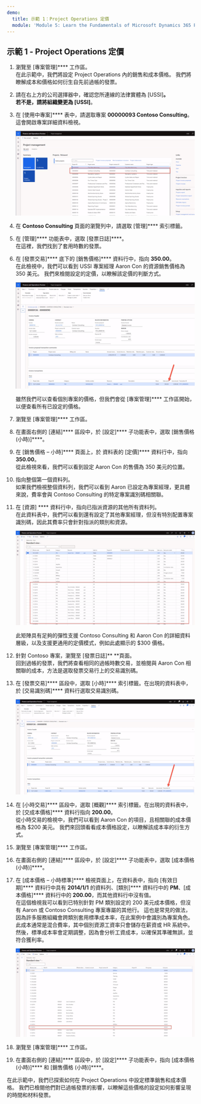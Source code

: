 ```yaml
---
demo:
  title: 示範 1：Project Operations 定價
  module: 'Module 5: Learn the Fundamentals of Microsoft Dynamics 365 Project Operations'
---
```


## 示範 1 - Project Operations 定價

1. 瀏覽至 [專案管理]**** 工作區。  
    在此示範中，我們將設定 Project Operations 內的銷售和成本價格。 我們將瞭解成本和價格如何衍生自先前過帳的發票。

1. 請在右上方的公司選擇器中，確認您所連線的法律實體為 [USSI]****。  
    若不是，請將組織變更為 [USSI]****。

1. 在 [使用中專案]**** 表中，請選取專案 **00000093 Contoso Consulting**。 這會開啟專案詳細資料檢視。

    ![[作用中專案] 資料表中醒目提示 Contoso Consulting 的專案管理工作區螢幕擷取畫面。](./media/projops_prices_1_selecting_contoso_consulting.png)

1. 在 **Contoso Consulting** 頁面的瀏覽列中，請選取 [管理]**** 索引標籤。

1. 在 [管理]**** 功能表中，選取 [發票日誌]****。  
    在這裡，我們找到了套用時數的發票。

1. 在 [發票交易]**** 底下的 [銷售價格]**** 資料行中，指向 **350.00**。  
    在此檢視中，我們可以看到 USSI 專案經理 Aaron Con 的資源銷售價格為 350 美元。 我們來檢閱設定的定價，以瞭解該定價的判斷方式。

    ![發票日誌的螢幕擷取畫面，其中在銷售價格資料行中醒目提示值 350。](./media/projops_prices_2_point_to_350.png)  

    雖然我們可以查看個別專案的價格，但我們會從 [專案管理]**** 工作區開始，以便查看所有已設定的價格。

1. 瀏覽至 [專案管理]**** 工作區。

1. 在畫面右側的 [連結]**** 區段中，於 [設定]**** 子功能表中，選取 [銷售價格 (小時)]****。

1. 在 [銷售價格 – 小時]**** 頁面上，於 資料表的 [定價]**** 資料行中，指向 **350.00**。  
從此檢視來看，我們可以看到設定 Aaron Con 的售價為 350 美元的位置。

1. 指向整個第一個資料列。  
    如果我們檢視整個資料列，我們可以看到 Aaron 已設定為專案經理，更具體來說，費率會與 Contoso Consulting 的特定專案識別碼相關聯。

1. 在 [資源] **** 資料行中，指向已指派資源的其他所有資料列。  
    在此資料表中，我們可以看到還有設定了其他專案經理，但沒有特別配置專案識別碼，因此其費率只會針對指派的類別和資源。

    ![[銷售價格 - 小時] 頁面的螢幕擷取畫面，其中醒目提示資料表中已指派資源的所有資料列。](./media/projops_prices_3_resources_table.png)  

    此矩陣具有足夠的彈性支援 Contoso Consulting 和 Aaron Con 的詳細資料層級，以及支援更通用的定價模式，例如此處顯示的 $300 價格。

1. 針對 Contoso 專案，瀏覽至 [發票日誌]** **頁面。  
    回到過帳的發票，我們將查看相同的過帳時數交易，並檢閱與 Aaron Con 相關聯的成本，方法是選取發票交易行上的交易識別碼。

1. 在 [發票交易]**** 區段中，選取 [小時]**** 索引標籤。在出現的資料表中，於 [交易識別碼]**** 資料行選取交易識別碼。

    ![[發票日誌] 頁面的螢幕擷取畫面，其中已醒目提示交易識別碼資料行。](./media/projops_prices_4_select_a_transaction_id.png)

1. 在 [小時交易]**** 區段中，選取 [概觀]**** 索引標籤。在出現的資料表中，於 [交成本價格]**** 資料行指向 **200.00**。  
    從小時交易的檢視中，我們可以看到 Aaron Con 的項目，且相關聯的成本價格為 $200 美元。 我們來回頭看看成本價格設定，以瞭解該成本率的衍生方式。

1. 瀏覽至 [專案管理]**** 工作區。

1. 在畫面右側的 [連結]**** 區段中，於 [設定]**** 子功能表中，選取 [成本價格 (小時)]****。

1. 在 [成本價格 – 小時標準]**** 檢視頁面上，在資料表中，指向 [有效日期]**** 資料行中具有 **2014/1/1** 的資料列、[類別]**** 資料行中的 **PM**、[成本價格]**** 資料行中的 **200.00**，而其他資料行中沒有值。  
    在這個檢視我可以看到已特別針對 PM 類別設定的 200 美元成本價格，但沒有 Aaron 或 Contoso Consulting 專案專屬的其他行。 這也是常見的做法，因為許多服務組織會跨類別套用標準成本率，在此案例中會識別為專案角色。 此成本通常是混合費率，其中個別資源工資率只會儲存在薪資或 HR 系統中。 然後，標準成本率會定期調整，因為會分析工資成本，以確保其準確無誤，並符合獲利率。

    ![成本價格 - 小時資料表的螢幕擷取畫面，其中已醒目提示 PM 定價的資料列。](./media/projops_prices_5_cost_price_hour_table.png)

1. 瀏覽至 [專案管理]**** 工作區。

1. 在畫面右側的 [連結]**** 區段中，於 [設定]**** 子功能表中，指向 [成本價格 (小時)]**** 和 [銷售價格 (小時)]****。  

在此示範中，我們已探索如何在 Project Operations 中設定標準銷售和成本價格。 我們已檢閱他們對已過帳發票的影響，以瞭解這些價格的設定如何影響呈現的時間和材料發票。
